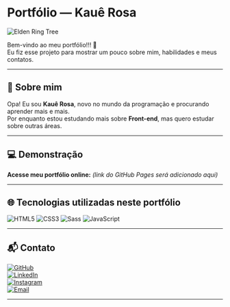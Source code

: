 #  Portfólio — Kauê Rosa

<!-- GIF Elden Ring Árvore -->
![Elden Ring Tree](https://media.giphy.com/media/3oEjI6SIIHBdRxXI40/giphy.gif)

Bem-vindo ao meu portfólio!!! 🤩  
Eu fiz esse projeto para mostrar um pouco sobre mim, habilidades e meus contatos.

---

##  👋 Sobre mim
Opa! Eu sou **Kauê Rosa**, novo no mundo da programação e procurando aprender mais e mais.  
Por enquanto estou estudando mais sobre **Front-end**, mas quero estudar sobre outras áreas.

---

## 💻 Demonstração
 **Acesse meu portfólio online:** *(link do GitHub Pages será adicionado aqui)*

---

## 🌐 Tecnologias utilizadas neste portfólio 
![HTML5](https://img.shields.io/badge/HTML5-E34F26?style=for-the-badge&logo=html5&logoColor=white)
![CSS3](https://img.shields.io/badge/CSS3-1572B6?style=for-the-badge&logo=css3&logoColor=white)
![Sass](https://img.shields.io/badge/Sass-CC6699?style=for-the-badge&logo=sass&logoColor=white)
![JavaScript](https://img.shields.io/badge/JavaScript-F7DF1E?style=for-the-badge&logo=javascript&logoColor=black)

---

## 📬 Contato  
[![GitHub](https://img.shields.io/badge/GitHub-181717?style=for-the-badge&logo=github&logoColor=white)](https://github.com/Kaue-dev07)  
[![LinkedIn](https://img.shields.io/badge/LinkedIn-0077B5?style=for-the-badge&logo=linkedin&logoColor=white)](https://www.linkedin.com/in/kau%C3%AA-rosa-273843373/)  
[![Instagram](https://img.shields.io/badge/Instagram-E4405F?style=for-the-badge&logo=instagram&logoColor=white)](https://instagram.com/kaue_.r)  
[![Email](https://img.shields.io/badge/Email-D14836?style=for-the-badge&logo=gmail&logoColor=white)](mailto:Kaue.dev07@gmail.com)

---
